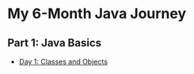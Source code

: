 # My 6-Month Java Journey

## Part 1: Java Basics

- [Day 1: Classes and Objects](01-Java_Basics/Day_01-Classes_And_Objects.md)
